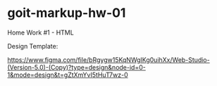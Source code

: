 # goit-markup-hw-01
Home Work #1 - HTML

Design Template:

https://www.figma.com/file/bRgygw15KqNWgIKg0uihXx/Web-Studio-(Version-5.0)-(Copy)?type=design&node-id=0-1&mode=design&t=gZtXmYvI5tHuT7wz-0